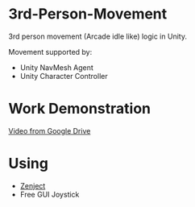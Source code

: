 # 3rd-Person-Movement
3rd person movement (Arcade idle like) logic in Unity.

Movement supported by:
* Unity NavMesh Agent
* Unity Character Controller


# Work Demonstration 

[Video from Google Drive](https://drive.google.com/file/d/1kW6fIF6H8MjqhS1IbJDnvjkTXOR8DDrO/view?usp=sharing)

# Using

* [Zenject](https://github.com/modesttree/Zenject)
* Free GUI Joystick
